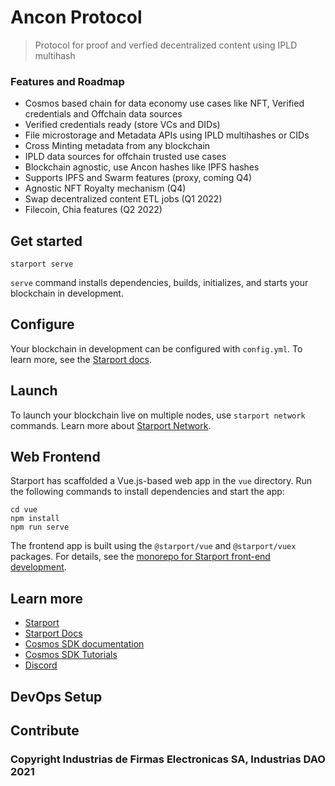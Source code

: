 # Ancon Protocol

> Protocol for proof and verfied decentralized content using IPLD multihash


### Features and Roadmap

- Cosmos based chain for data economy use cases like NFT, Verified credentials and Offchain data sources
- Verified credentials ready (store VCs and DIDs)
- File microstorage and Metadata APIs using IPLD multihashes or CIDs
- Cross Minting metadata from any blockchain
- IPLD data sources for offchain trusted use cases
- Blockchain agnostic, use Ancon hashes like IPFS hashes
- Supports IPFS and Swarm features (proxy, coming Q4)
- Agnostic NFT Royalty mechanism (Q4)
- Swap decentralized content ETL jobs (Q1 2022)
- Filecoin, Chia features (Q2 2022)

## Get started

```
starport serve
```

`serve` command installs dependencies, builds, initializes, and starts your blockchain in development.

## Configure

Your blockchain in development can be configured with `config.yml`. To learn more, see the [Starport docs](https://docs.starport.network).

## Launch

To launch your blockchain live on multiple nodes, use `starport network` commands. Learn more about [Starport Network](https://github.com/tendermint/spn).

## Web Frontend

Starport has scaffolded a Vue.js-based web app in the `vue` directory. Run the following commands to install dependencies and start the app:

```
cd vue
npm install
npm run serve
```

The frontend app is built using the `@starport/vue` and `@starport/vuex` packages. For details, see the [monorepo for Starport front-end development](https://github.com/tendermint/vue).

## Learn more

- [Starport](https://github.com/tendermint/starport)
- [Starport Docs](https://docs.starport.network)
- [Cosmos SDK documentation](https://docs.cosmos.network)
- [Cosmos SDK Tutorials](https://tutorials.cosmos.network)
- [Discord](https://discord.gg/W8trcGV)

## DevOps Setup

## Contribute

### Copyright Industrias de Firmas Electronicas SA, Industrias DAO 2021
